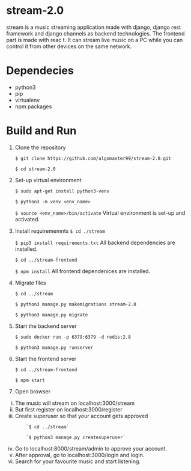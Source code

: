 # stream-2.0
stream is a music streaming application made with django, django rest framework and django channels as backend technologies. The frontend part is made with reac
t. It can stream live music on a PC while you can control it from other devices
on the same network.

# Dependecies
* python3
* pip
* virtualenv
* npm packages

# Build and Run
1. Clone the repository

    `$ git clone https://github.com/algomaster99/stream-2.0.git`
    
    `$ cd stream-2.0`
2. Set-up virtual environment

    `$ sudo apt-get install python3-venv`
    
    `$ python3 -m venv <env_name>`
    
    `$ source <env_name>/bin/activate`
    Virtual environment is set-up and activated.
3. Install requirememnts
    `$ cd ./stream`
    
    `$ pip3 install requirements.txt`
    All backend dependencies are installed.
    
    `$ cd ../stream-frontend`
    
    `$ npm install`
    All frontend dependenices are installed.
4. Migrate files

    `$ cd ../stream`
    
    `$ python3 manage.py makemigrations stream-2.0`
    
    `$ python3 manage.py migrate`
5. Start the backend server

    `$ sudo docker run -p 6379:6379 -d redis:2.8`
    
    `$ python3 manage.py runserver`
6. Start the frontend server

    `$ cd ../stream-frontend`
    
    `$ npm start`
7. Open browser

<ol type="i">
    <li>  The music will stream on localhost:3000/stream </li>
    <li>  But first register on localhost:3000/register </li>
    <li>  Create superuser so that your account gets approved </li>
    
        `$ cd ../stream`
        
        `$ python3 manage.py createsuperuser`
   <li> Go to localhost:8000/stream/admin to approve your account.</li>
   <li> After approval, go to localhost:3000/login and login.</li>
   <li> Search for your favourite music and start listening.</li>
  </ol>
